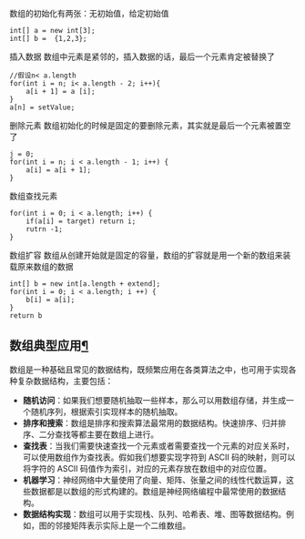 数组的初始化有两张：无初始值，给定初始值

```初始化
int[] a = new int[3];
int[] b =  {1,2,3};
```
插入数据  数组中元素是紧邻的，插入数据的话，最后一个元素肯定被替换了
```
//假设n< a.length
for(int i = n; i< a.length - 2; i++){
	a[i + 1] = a [i];
}
a[n] = setValue;
```
删除元素  数组初始化的时候是固定的要删除元素，其实就是最后一个元素被置空了
```
j = 0;
for(int i = n; i < a.length - 1; i++) {
    a[i] = a[i + 1];
}
```
数组查找元素
```
for(int i = 0; i < a.length; i++) {
	if(a[i] = target) return i;
	rutrn -1;
}
```
数组扩容
数组从创建开始就是固定的容量，数组的扩容就是用一个新的数组来装载原来数组的数据
```
int[] b = new int[a.length + extend];
for(int i = 0; i < a.length; i ++) {
	b[i] = a[i];
}
return b
```
## 数组典型应用[¶](https://www.hello-algo.com/chapter_array_and_linkedlist/array/#413 "Permanent link")

数组是一种基础且常见的数据结构，既频繁应用在各类算法之中，也可用于实现各种复杂数据结构，主要包括：

- **随机访问**：如果我们想要随机抽取一些样本，那么可以用数组存储，并生成一个随机序列，根据索引实现样本的随机抽取。
- **排序和搜索**：数组是排序和搜索算法最常用的数据结构。快速排序、归并排序、二分查找等都主要在数组上进行。
- **查找表**：当我们需要快速查找一个元素或者需要查找一个元素的对应关系时，可以使用数组作为查找表。假如我们想要实现字符到 ASCII 码的映射，则可以将字符的 ASCII 码值作为索引，对应的元素存放在数组中的对应位置。
- **机器学习**：神经网络中大量使用了向量、矩阵、张量之间的线性代数运算，这些数据都是以数组的形式构建的。数组是神经网络编程中最常使用的数据结构。
- **数据结构实现**：数组可以用于实现栈、队列、哈希表、堆、图等数据结构。例如，图的邻接矩阵表示实际上是一个二维数组。
